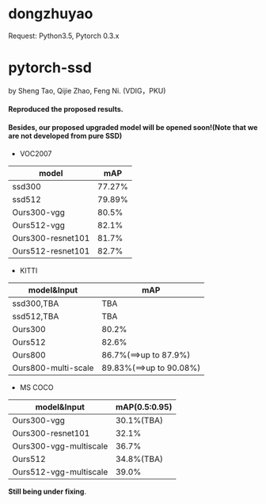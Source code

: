# dongzhuyao

Request: Python3.5, Pytorch 0.3.x


# pytorch-ssd

by Sheng Tao, Qijie Zhao, Feng Ni. (VDIG，PKU)

#### Reproduced the proposed results.

#### Besides, our proposed upgraded model will be opened soon!(Note that we are not developed from pure SSD)
- VOC2007

model | mAP
---|---
ssd300 | 77.27%
ssd512 | 79.89%
Ours300-vgg | 80.5%
Ours512-vgg | 82.1%
Ours300-resnet101 | 81.7%
Ours512-resnet101 | 82.7%




- KITTI

model&Input | mAP
---|---
ssd300,TBA | TBA
ssd512,TBA | TBA
Ours300| 80.2%
Ours512 | 82.6%
Ours800 | 86.7%(==>up to 87.9%)
Ours800-multi-scale| 89.83%(==>up to 90.08%)

- MS COCO

model&Input | mAP(0.5:0.95)
---|---
Ours300-vgg|30.1%(TBA)
Ours300-resnet101|32.1%
Ours300-vgg-multiscale|36.7%
Ours512|34.8%(TBA)
Ours512-vgg-multiscale|39.0%

**Still being under fixing**.
